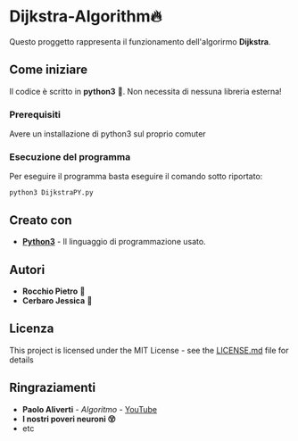 # Dijkstra-Algorithm:fire:

Questo proggetto rappresenta il funzionamento dell'algorirmo **Dijkstra**.

## Come iniziare

Il codice è scritto in **python3** :snake:. Non necessita di nessuna libreria esterna!

### Prerequisiti

Avere un installazione di python3 sul proprio comuter


### Esecuzione del programma

Per eseguire il programma basta eseguire il comando sotto riportato:

```
python3 DijkstraPY.py
```

## Creato con

* **[Python3](https://www.python.org/)** - Il linguaggio di programmazione usato.

## Autori

* **Rocchio Pietro** :fire_engine:
* **Cerbaro Jessica** :blossom:

## Licenza

This project is licensed under the MIT License - see the [LICENSE.md](LICENSE.md) file for details

## Ringraziamenti

* **Paolo Aliverti** - *Algoritmo* - [YouTube](https://www.youtube.com/user/zeppelinmaker)
* **I nostri poveri neuroni :dizzy_face:**
* etc
